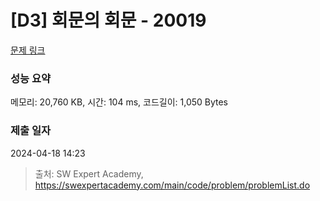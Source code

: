 # [D3] 회문의 회문 - 20019 

[문제 링크](https://swexpertacademy.com/main/code/problem/problemDetail.do?contestProbId=AY2hjCWKbykDFATh) 

### 성능 요약

메모리: 20,760 KB, 시간: 104 ms, 코드길이: 1,050 Bytes

### 제출 일자

2024-04-18 14:23



> 출처: SW Expert Academy, https://swexpertacademy.com/main/code/problem/problemList.do